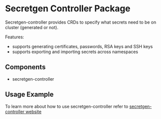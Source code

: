 # Secretgen Controller Package

Secretgen-controller provides CRDs to specify what secrets need to be on cluster (generated or not).

Features:

* supports generating certificates, passwords, RSA keys and SSH keys
* supports exporting and importing secrets across namespaces

## Components

* secretgen-controller

## Usage Example

To learn more about how to use secretgen-controller refer to [secretgen-controller website](https://github.com/vmware-tanzu/carvel-secretgen-controller)
